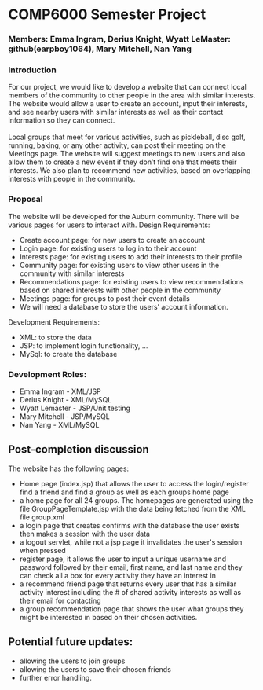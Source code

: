 # COMP6000 Semester Project
### Members: Emma Ingram, Derius Knight, Wyatt LeMaster: github(earpboy1064), Mary Mitchell, Nan Yang

### Introduction
For our project, we would like to develop a website that can connect local members of the community to other people in the area with similar interests. The website would allow a user to create an account, input their interests, and see nearby users with similar interests as well as their contact information so they can connect.<br><br>
Local groups that meet for various activities, such as pickleball, disc golf, running, baking, or any other activity, can post their meeting on the Meetings page. The website will suggest meetings to new users and also allow them to create a new event if they don’t find one that meets their interests. We also plan to recommend new activities, based on overlapping interests with people in the community.


### Proposal
The website will be developed for the Auburn community. There will be various pages for users to interact with.
Design Requirements:
* Create account page: for new users to create an account
* Login page: for existing users to log in to their account
* Interests page: for existing users to add their interests to their profile
* Community page: for existing users to view other users in the community with similar interests
* Recommendations page: for existing users to view recommendations based on shared interests with other people in the community
* Meetings page: for groups to post their event details
* We will need a database to store the users’ account information.

Development Requirements:
* XML: to store the data
* JSP: to implement login functionality, …
* MySql: to create the database


### Development Roles:
* Emma Ingram - XML/JSP
* Derius Knight - XML/MySQL
* Wyatt Lemaster - JSP/Unit testing
* Mary Mitchell - JSP/MySQL
* Nan Yang - XML/MySQL

## Post-completion discussion 
The website has the following pages:
* Home page (index.jsp) that allows the user to access the login/register find a friend and find a group as well as each groups home page
* a home page for all 24 groups. The homepages are generated using the file GroupPageTemplate.jsp with the data being fetched from the XML file group.xml
* a login page that creates confirms with the database the user exists then makes a session with the user data
* a logout servlet, while not a jsp page it invalidates the user's session when pressed
* register page, it allows the user to input a unique username and password followed by their email, first name, and last name and they can check all a box for every activity they have an interest in
* a recommend friend page that returns every user that has a similar activity interest including the # of shared activity interests as well as their email for contacting
*  a group recommendation page that shows the user what groups they might be interested in based on their chosen activities. 

## Potential future updates:
* allowing the users to join groups 
* allowing the users to save their chosen friends
* further error handling.
